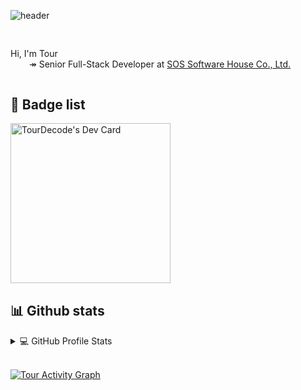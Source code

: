 ![header](https://capsule-render.vercel.app/api?type=rect&color=gradient&text=%20Tour%20&fontAlign=30&fontSize=30&textBg=true&desc=Senior%20Full-Stack%20Developer&descAlign=60&descAlignY=50&animation=twinkling)


<div style="margin-top:30px;margin-bottom:30px;display: flex;flex-direction: row;flex-wrap: nowrap;justify-content: space-between;">
    <div>
        <p>
            Hi, I'm Tour</br>
            <span style="margin-left:30px;">↠ Senior Full-Stack Developer at <a href="https://soshouse.co.th" target="_blank">SOS Software House Co., Ltd.</a></span></br>
        </p>
    </div>
</div>

## 📌 Badge list

<div style=";margin-bottom:30px;">
    <a href="https://app.daily.dev/TourDecode" target="_blank">
    <img src="https://api.daily.dev/devcards/819f95920ab74c6ba4bb131a7cc8c9c1.png?r=4oy" width="256" alt="TourDecode's Dev Card"/>
    </a>
</div>

## 📊 Github stats

<details> 
  <summary>💻 GitHub Profile Stats</summary>
  <br/>
    <a href="https://github.com/tourdecode" target="_blank" style="margin-right:5px;">
        <img src="https://github-readme-stats.vercel.app/api?username=tourdecode&show_icons=true&theme=onedark&count_private=true" style="width: 450px !important;"/>
    </a>
    <a href="https://github.com/tourdecode" target="_blank">
        <img src="https://github-readme-stats.vercel.app/api/top-langs/?username=tourdecode&show_icons=true&theme=onedark&count_private=true&layout=compact&exclude_repo="/>
    </a>
    <br/>
  <b>Note:</b> Top languages is only a metric of the languages my public code consists of and doesn't reflect experience or skill level.
</details>
<br/>


<a href="https://github.com/ashutosh00710/github-readme-activity-graph"><img alt="Tour Activity Graph" src="https://denvercoder1-activity-graph.herokuapp.com/graph/?username=tourdecode&bg_color=1F222E&color=F8D866&line=F85D7F&point=FFFFFF&hide_border=true" /></a>
